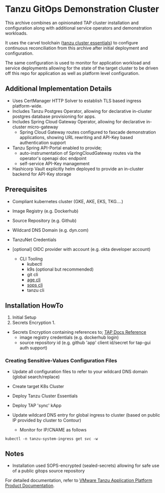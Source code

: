 # Tanzu GitOps Demonstration Cluster

This archive combines an opinionated TAP cluster installation and configuration along with additional service operators and demonstration workloads.

It uses the carvel toolchain ([tanzu cluster essentials](https://network.pivotal.io/products/tanzu-cluster-essentials)) to configure continuous reconciliation from this archive after initial deployment and configuration.

The same configuration is used to monitor for application workload and service deployments allowing for the state of the target cluster to be driven off this repo for application as well as platform level configuration.

## Additional Implementation Details
* Uses CertManager HTTP Solver to establish TLS based ingress platform-wide.
* Includes Tanzu Postgres Operator, allowing for declarative in-cluster postgres database provisioning for apps.
* Includes Spring Cloud Gateway Operator, allowing for declarative in-cluster micro-gateway
  * Spring Cloud Gateway routes configured to fascade demonstration applications, showing URL rewriting and API-Key based authentication support
* Tanzu Spring API-Portal enabled to provide;
  * auto-instrumentation of SpringCloudGateway routes via the operator's openapi doc endpoint
  * self-service API-Key management
* Hashicorp Vault explicitly helm deployed to provide an in-cluster backend for API-Key storage


## Prerequisites
* Compliant kubernetes cluster (GKE, AKE, EKS, TKG....)
* Image Registry (e.g. Dockerhub)
* Source Repository (e.g. Github)
* Wildcard DNS Domain (e.g. dyn.com)
* TanzuNet Credentials
* [optional] OIDC provider with account (e.g. okta developer account)

  * CLI Tooling
    * kubectl
    * k9s (optional but recommended)
    * git cli
    * [age cli](https://github.com/FiloSottile/age#installation)
    * [sops cli](https://github.com/mozilla/sops/releases)
    * tanzu cli



## Installation HowTo

1. Initial Setup
  1. Secrets Encryption
    1. 


* Secrets Encryption containing references to; [TAP Docs Reference](https://docs.vmware.com/en/VMware-Tanzu-Application-Platform/1.5/tap/install-gitops-sops.html)
  * image registry credentials (e.g. dockerhub login) 
  * source repository id (e.g. github 'app' client id/secret for tap-gui auth support)

### Creating Sensitive-Values Configuration Files
  



* Update all configuration files to refer to your wildcard DNS domain (global search/replace)

* Create target K8s Cluster

* Deploy Tanzu Cluster Essentials

* Deploy TAP 'sync' kApp

* Update wildcard DNS entry for global ingress to cluster (based on public IP provided by cluster to Contour)
  * Monitor for IP/CNAME as follows

```
kubectl -n tanzu-system-ingress get svc -w
```

## Notes
* Installation used SOPS-encrypted (sealed-secrets) allowing for safe use of a public gitops source repository






For detailed documentation, refer to [VMware Tanzu Application Platform Product Documentation](https://docs.vmware.com/en/VMware-Tanzu-Application-Platform/1.5/tap/install-gitops-intro.html).
